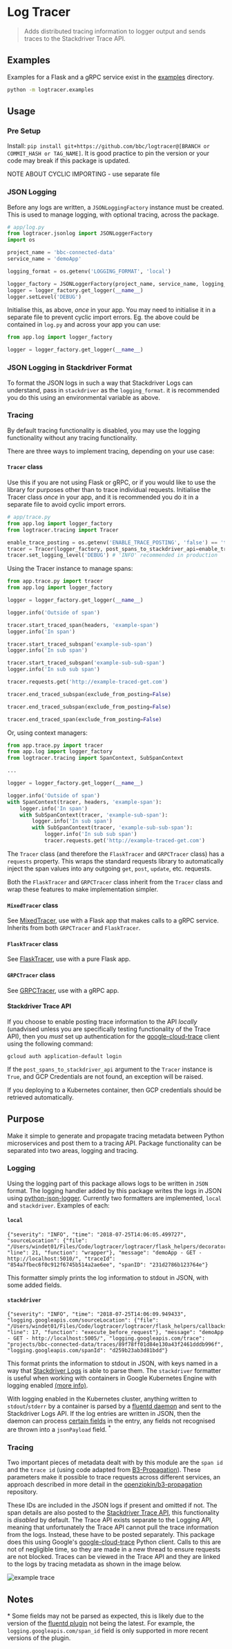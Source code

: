 # Log Tracer
> Adds distributed tracing information to logger output and sends traces to the Stackdriver Trace API.

## Examples
Examples for a Flask and a gRPC service exist in the [examples](logtracer/examples) directory.

```bash
python -m logtracer.examples
```
## Usage
### Pre Setup
Install: `pip install git+https://github.com/bbc/logtracer@[BRANCH or COMMIT_HASH or TAG_NAME]`.
It is good practice to pin the version or your code may break if this package is updated.


NOTE ABOUT CYCLIC IMPORTING - use separate file

### JSON Logging 
Before any logs are written, a `JSONLoggingFactory` instance must be created. This is used to manage logging, with
optional tracing, across the package.

```python
# app/log.py
from logtracer.jsonlog import JSONLoggerFactory
import os 

project_name = 'bbc-connected-data'
service_name = 'demoApp'

logging_format = os.getenv('LOGGING_FORMAT', 'local')

logger_factory = JSONLoggerFactory(project_name, service_name, logging_format)
logger = logger_factory.get_logger(__name__)
logger.setLevel('DEBUG')
```
Initialise this, as above, _once_ in your app. You may need to initialise it in a separate file to prevent cyclic import errors.
Eg. the above could be contained in `log.py` and across your app you can use:
```python
from app.log import logger_factory

logger = logger_factory.get_logger(__name__)
```

### JSON Logging in Stackdriver Format
To format the JSON logs in such a way that Stackdriver Logs can understand, pass in `stackdriver` as the `logging_format`.
it is recommended you do this using an environmental variable as above.

### Tracing 
By default tracing functionality is disabled, you may use the logging functionality without any tracing functionality.

There are three ways to implement tracing, depending on your use case:
#### `Tracer` class
Use this if you are not using Flask or gRPC, or if you would like to use the library for purposes other than to trace individual requests.
Initialise the Tracer class _once_ in your app, and it is recommended you do it in a separate file to avoid cyclic import errors.
```python
# app/trace.py
from app.log import logger_factory
from logtracer.tracing import Tracer

enable_trace_posting = os.getenv('ENABLE_TRACE_POSTING', 'false') == 'true'
tracer = Tracer(logger_factory, post_spans_to_stackdriver_api=enable_trace_posting)
tracer.set_logging_level('DEBUG') # 'INFO' recommended in production
```
Using the Tracer instance to manage spans:
```python
from app.trace.py import tracer
from app.log import logger_factory

logger = logger_factory.get_logger(__name__)

logger.info('Outside of span')

tracer.start_traced_span(headers, 'example-span')
logger.info('In span')

tracer.start_traced_subspan('example-sub-span')
logger.info('In sub span')

tracer.start_traced_subspan('example-sub-sub-span')
logger.info('In sub sub span')

tracer.requests.get('http://example-traced-get.com')

tracer.end_traced_subspan(exclude_from_posting=False)

tracer.end_traced_subspan(exclude_from_posting=False)

tracer.end_traced_span(exclude_from_posting=False)

```
Or, using context managers:

```python
from app.trace.py import tracer
from app.log import logger_factory
from logtracer.tracing import SpanContext, SubSpanContext

...

logger = logger_factory.get_logger(__name__)

logger.info('Outside of span')
with SpanContext(tracer, headers, 'example-span'):
    logger.info('In span')
    with SubSpanContext(tracer, 'example-sub-span'):
        logger.info('In sub span')
        with SubSpanContext(tracer, 'example-sub-sub-span'):
            logger.info('In sub sub span')
            tracer.requests.get('http://example-traced-get.com')

```
The `Tracer` class (and therefore the `FlaskTracer` and `GRPCTracer` class) has a `requests` property. This wraps the standard
requests library to automatically inject the span values into any outgoing `get`, `post`, `update`, etc. requests.

Both the `FlaskTracer` and `GRPCTracer` class inherit from the `Tracer` class and wrap these features to make implementation simpler.
   
#### `MixedTracer` class
See [MixedTracer](logtracer/helpers/mixed), use with a Flask app that makes calls to a gRPC service. Inherits from both
`GRPCTracer` and `FlaskTracer`.

#### `FlaskTracer` class
See [FlaskTracer](logtracer/helpers/flask), use with a pure Flask app.

#### `GRPCTracer` class
See [GRPCTracer](logtracer/helpers/grpc), use with a gRPC app.

#### Stackdriver Trace API
If you choose to enable posting trace information to the API  _locally_ (unadvised unless you are specifically testing functionality of the Trace API), 
then you *must* set up authentication for the [google-cloud-trace](https://pypi.org/project/google-cloud-trace/) client using the following command: 
```
gcloud auth application-default login
```
If the `post_spans_to_stackdriver_api` argument to the `Tracer` instance is `True`, and GCP Credentials are not found, an exception will be raised.

If you deploying to a Kubernetes container, then GCP credentials should be retrieved automatically.

## Purpose

Make it simple to generate and propagate tracing metadata between Python microservices and post them to a tracing API.
Package functionality can be separated into two areas, logging and tracing.

### Logging

Using the logging part of this package allows logs to be written in `JSON` format. The logging handler added by this package 
writes the logs in JSON using [python-json-logger](https://github.com/madzak/python-json-logger). Currently two formatters are implemented,
`local` and `stackdriver`. Examples of each:

#### `local`
```
{"severity": "INFO", "time": "2018-07-25T14:06:05.499727", "sourceLocation": {"file": "/Users/windet01/Files/Code/logtracer/logtracer/flask_helpers/decorators.py", "line": 21, "function": "wrapper"}, "message": "demoApp - GET - http://localhost:5010/", "traceId": "854a7fbec6f0c912f6745b514a2ae6ee", "spanID": "231d2786b123764e"}
```
This formatter simply prints the log information to stdout in JSON, with some added fields.

#### `stackdriver`
```
{"severity": "INFO", "time": "2018-07-25T14:06:09.949433", "logging.googleapis.com/sourceLocation": {"file": "/Users/windet01/Files/Code/logtracer/logtracer/flask_helpers/callbacks.py", "line": 17, "function": "execute_before_request"}, "message": "demoApp - GET - http://localhost:5005/", "logging.googleapis.com/trace": "projects/bbc-connected-data/traces/89f78ff01d84e130a43f2461dddb996f", "logging.googleapis.com/spanId": "d259b23ab3d81bdd"}
```
This format prints the information to stdout in JSON, with keys named in a way that [Stackdriver Logs](https://cloud.google.com/logging/) is able to parse them.
The `stackdriver` formatter is useful when working with containers in Google Kubernetes Engine with logging enabled 
[(more info)](https://cloud.google.com/kubernetes-engine/docs/how-to/logging). 

With logging enabled in the Kubernetes cluster, anything written to `stdout`/`stderr` by a container is parsed by a 
[fluentd daemon](https://github.com/GoogleCloudPlatform/fluent-plugin-google-cloud) and sent to the Stackdriver Logs API. 
If the log entries are written in JSON, then the daemon can process [certain fields](https://cloud.google.com/logging/docs/agent/configuration#special_fields_in_structured_payloads) 
in the entry, any fields not recognised are thrown into a `jsonPayload` field. <sup>*</sup> 


### Tracing
Two important pieces of metadata dealt with by this module are the `span id` and the `trace id` (using code adapted from [B3-Propagation](https://github.com/davidcarboni/B3-Propagation)). 
These parameters make it possible to trace requests across different services, an approach described in more detail in the 
[openzipkin/b3-propagation](https://github.com/openzipkin/b3-propagation) repository. 

These IDs are included in the JSON logs if present and omitted if not. 
The span details are also posted to the [Stackdriver Trace API](https://cloud.google.com/trace/), this functionality is *disabled* by default. 
The Trace API exists separate to the Logging API, meaning that unfortunately the Trace API cannot pull the trace information 
from the logs. Instead, these have to be posted separately. This package does this using Google's [google-cloud-trace](https://pypi.org/project/google-cloud-trace/)
Python client. Calls to this are not of negligible time, so they are made in a new thread to ensure requests are not blocked. Traces can be viewed in the
Trace API and they are linked to the logs by tracing metadata as shown in the image below.

![example trace](logtracer/examples/example_trace.png)



## Notes
\* Some fields may not be parsed as expected, this is likely due to the version of the 
[fluentd plugin](https://github.com/GoogleCloudPlatform/fluent-plugin-google-cloud) not being the latest. 
For example, the `logging.googleapis.com/span_id` field is only supported in more recent versions of the plugin.
